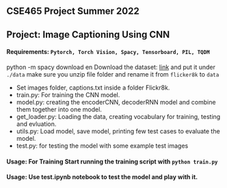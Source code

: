 ## CSE465 Project Summer 2022

## Project: Image Captioning Using CNN 

#### Requirements: `Pytorch, Torch Vision, Spacy, Tensorboard, PIL, TQDM`

python -m spacy download en
Download the dataset: [link](https://www.kaggle.com/dataset/e1cd22253a9b23b073794872bf565648ddbe4f17e7fa9e74766ad3707141adeb) 
and put it under `./data` make sure you unzip file folder and rename it from `flicker8k` to `data`

- Set images folder, captions.txt inside a folder Flickr8k.
- train.py: For training the CNN model.
- model.py: creating the encoderCNN, decoderRNN model and combine them together into one model. 
- get_loader.py: Loading the data, creating vocabulary for training, testing and evluation.
- utils.py: Load model, save model, printing few test cases to evaluate the model.
- test.py: for testing the model with some example test images


#### Usage: For Training Start running the training script with `python train.py` 
#### Usage: Use test.ipynb notebook to test the model and play with it.

